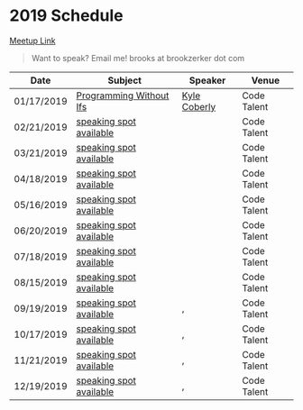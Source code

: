 # 2019 Schedule

[Meetup Link](http://www.meetup.com/Node-js-Denver-Boulder/)

> Want to speak? Email me! brooks at brookzerker dot com

| Date       | Subject                                                                                         | Speaker                                                  | Venue       |
|------------|-------------------------------------------------------------------------------------------------|----------------------------------------------------------|-------------|
| 01/17/2019 | [Programming Without Ifs](https://www.meetup.com/Node-js-Denver-Boulder/events/nprrhpyzcbwb/)   | [Kyle Coberly](https://www.linkedin.com/in/kylecoberly/) | Code Talent |
| 02/21/2019 | [speaking spot available]() | []() | Code Talent                 |
| 03/21/2019 | [speaking spot available]()  | []() | Code Talent                 |
| 04/18/2019 | [speaking spot available]()  | []() | Code Talent                 |
| 05/16/2019 | [speaking spot available]() | []() | Code Talent
| 06/20/2019 | [speaking spot available]() | []() | Code Talent |
| 07/18/2019 | [speaking spot available]() | []() | Code Talent |
| 08/15/2019 | [speaking spot available]() | []() | Code Talent |
| 09/19/2019 | [speaking spot available]() | [](), | Code Talent
| 10/17/2019 | [speaking spot available]() | [](), | Code Talent 
| 11/21/2019 | [speaking spot available]() | [](), | Code Talent 
| 12/19/2019 | [speaking spot available]() | [](), | Code Talent 
